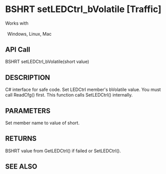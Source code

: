 # BSHRT setLEDCtrl_bVolatile [Traffic]

Works with <p class="s1" style="padding-top: 2pt;padding-left: 5pt;text-indent: 0pt;text-align: left;"><a name="bookmark450">&zwnj;</a>Windows, Linux, Mac</p>

## API Call
BSHRT setLEDCtrl_bVolatile(short value)
## DESCRIPTION
C# interface for safe code. Set LEDCtrl member&#39;s bVolatile value. You must call ReadCfg() first. This function calls SetLEDCtrl() internally.

## PARAMETERS
Set member name to value of short.

## RETURNS
BSHRT value from GetLEDCtrl() if failed or SetLEDCtrl().

## SEE ALSO

